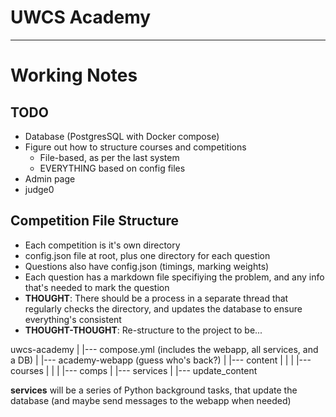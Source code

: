 # UWCS Academy

-------

# Working Notes

## TODO

* Database (PostgresSQL with Docker compose)
* Figure out how to structure courses and competitions
    * File-based, as per the last system
    * EVERYTHING based on config files
* Admin page 
* judge0

## Competition File Structure
* Each competition is it's own directory
* config.json file at root, plus one directory for each question
* Questions also have config.json (timings, marking weights)
* Each question has a markdown file specifiying the problem, and any info that's needed to mark the question
* **THOUGHT**: There should be a process in a separate thread that regularly checks the directory, and updates the database to ensure everything's consistent
* **THOUGHT-THOUGHT**: Re-structure to the project to be...

uwcs-academy
|
|--- compose.yml (includes the webapp, all services, and a DB)
|
|--- academy-webapp (guess who's back?)
|
|--- content
|       |
|       |--- courses
|       |
|       |--- comps
|
|--- services
        |
        |--- update_content

**services** will be a series of Python background tasks, that update the database (and maybe send messages to the webapp when needed)